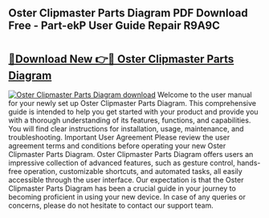 ## Oster Clipmaster Parts Diagram PDF Download Free - Part-ekP User Guide Repair R9A9C

# <h2><a href="http://dfo8ff.blite.top/?on=Oster+Clipmaster+Parts+Diagram">🔗Download New 👉🔴 Oster Clipmaster Parts Diagram</a></h2>

[![Oster Clipmaster Parts Diagram download](https://i.imgur.com/lujVjoI.png)](http://dfo8ff.blite.top/?on=Oster+Clipmaster+Parts+Diagram)
Welcome to the user manual for your newly set up Oster Clipmaster Parts Diagram. This comprehensive guide is intended to help you get started with your product and provide you with a thorough understanding of its features, functions, and capabilities. You will find clear instructions for installation, usage, maintenance, and troubleshooting. Important User Agreement Please review the user agreement terms and conditions before operating your new Oster Clipmaster Parts Diagram. Oster Clipmaster Parts Diagram offers users an impressive collection of advanced features, such as gesture control, hands-free operation, customizable shortcuts, and automated tasks, all easily accessible through the user interface. Our expectation is that the Oster Clipmaster Parts Diagram has been a crucial guide in your journey to becoming proficient in using your new device. In case of any queries or concerns, please do not hesitate to contact our support team.
